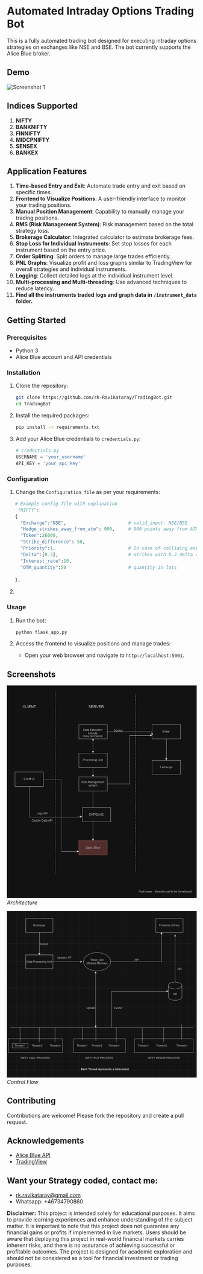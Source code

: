 # Automated Intraday Options Trading Bot

This is a fully automated trading bot designed for executing intraday options strategies on exchanges like NSE and BSE. The bot currently supports the Alice Blue broker.

## Demo

![Screenshot 1](screenshots/Recording.gif)


## Indices Supported

1. **NIFTY**
2. **BANKNIFTY**
3. **FINNIFTY**
4. **MIDCPNIFTY**
5. **SENSEX**
6. **BANKEX**

## Application Features

1. **Time-based Entry and Exit**: Automate trade entry and exit based on specific times.
2. **Frontend to Visualize Positions**: A user-friendly interface to monitor your trading positions.
3. **Manual Position Management**: Capability to manually manage your trading positions.
4. **RMS (Risk Management System)**: Risk management based on the total strategy loss.
5. **Brokerage Calculator**: Integrated calculator to estimate brokerage fees.
6. **Stop Loss for Individual Instruments**: Set stop losses for each instrument based on the entry price.
7. **Order Splitting**: Split orders to manage large trades efficiently.
8. **PNL Graphs**: Visualize profit and loss graphs similar to TradingView for overall strategies and individual instruments.
9. **Logging**: Collect detailed logs at the individual instrument level.
10. **Multi-processing and Multi-threading**: Use advanced techniques to reduce latency.
11. **Find all the instruments traded logs and graph data in `/instrument_data` folder.**

## Getting Started

### Prerequisites

- Python 3
- Alice Blue account and API credentials

### Installation

1. Clone the repository:
    ```sh
    git clone https://github.com/rk-RaviKataray/TradingBot.git
    cd TradingBot
    ```

2. Install the required packages:
    ```sh
    pip install -r requirements.txt
    ```

3. Add your Alice Blue credentials to `credentials.py`:
    ```python
    # credentials.py
    USERNAME = 'your_username'
    API_KEY = 'your_api_key'
    ```

### Configuration

1. Change the `Configuration_file` as per your requirements:

 ```python
    # Example config file with explanation
     "NIFTY":
    {
      "Exchange":"NSE",                       # valid_input: NSE/BSE 
      "Hedge_strikes_away_from_atm": 900,     # 900 points away from ATM strikes will be bought
      "Token":26000,
      "Strike_difference": 50,                
      "Priority":1,                           # In case of colliding expiries the instrument with higher priority will be chosen
      "Delta":[0.3],                          # strikes with 0.3 delta call will be shorted and maintained as per the market movement
      "Interest_rate":10,
      "OTM_quantity":50                       # quantity in lots 
  
    },
 ```

2.
### Usage

1. Run the bot:
    ```sh
    python flask_app.py
    ```

2. Access the frontend to visualize positions and manage trades:
    - Open your web browser and navigate to `http://localhost:5001`.

## Screenshots

![Screenshot 1](screenshots/architecture_github_sc_1.png)
*Architecture*

![Screenshot 2](screenshots/flow_chart.png)
*Control Flow*


## Contributing

Contributions are welcome! Please fork the repository and create a pull request.


## Acknowledgements

- [Alice Blue API](https://docs.aliceblueonline.com/)
- [TradingView](https://www.tradingview.com/)


## Want your Strategy coded, contact me:

- rk.ravikataray@gmail.com
- Whatsapp: +46734790860

**Disclaimer:** This project is intended solely for educational purposes. It aims to provide learning experiences and enhance understanding of the subject matter. It is important to note that this project does not guarantee any financial gains or profits if implemented in live markets. Users should be aware that deploying this project in real-world financial markets carries inherent risks, and there is no assurance of achieving successful or profitable outcomes. The project is designed for academic exploration and should not be considered as a tool for financial investment or trading purposes.


